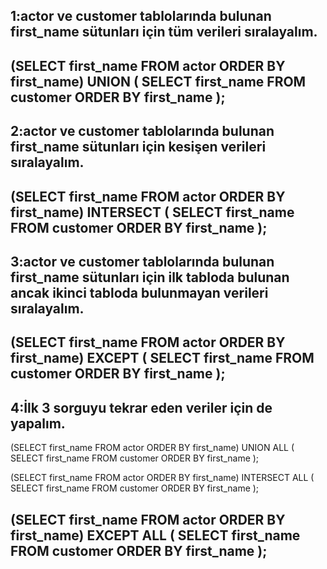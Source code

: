 1:actor ve customer tablolarında bulunan first_name sütunları için tüm verileri sıralayalım.
-----------------------------------------------------------------------------
(SELECT first_name FROM actor
ORDER BY first_name)
UNION 
(
SELECT first_name FROM customer
ORDER BY first_name
);
-----------------------------------------------------------------------------
2:actor ve customer tablolarında bulunan first_name sütunları için kesişen verileri sıralayalım.
-----------------------------------------------------------------------------
(SELECT first_name FROM actor
ORDER BY first_name)
INTERSECT
(
SELECT first_name FROM customer
ORDER BY first_name
);
-----------------------------------------------------------------------------
3:actor ve customer tablolarında bulunan first_name sütunları için ilk tabloda bulunan ancak ikinci tabloda bulunmayan verileri sıralayalım.
-----------------------------------------------------------------------------
(SELECT first_name FROM actor
ORDER BY first_name)
EXCEPT
(
SELECT first_name FROM customer
ORDER BY first_name
);
-----------------------------------------------------------------------------
4:İlk 3 sorguyu tekrar eden veriler için de yapalım.
-----------------------------------------------------------------------------
(SELECT first_name FROM actor
ORDER BY first_name)
UNION ALL
(
SELECT first_name FROM customer
ORDER BY first_name
);

(SELECT first_name FROM actor
ORDER BY first_name)
INTERSECT ALL
(
SELECT first_name FROM customer
ORDER BY first_name
);

(SELECT first_name FROM actor
ORDER BY first_name)
EXCEPT ALL
(
SELECT first_name FROM customer
ORDER BY first_name
);
-----------------------------------------------------------------------------
